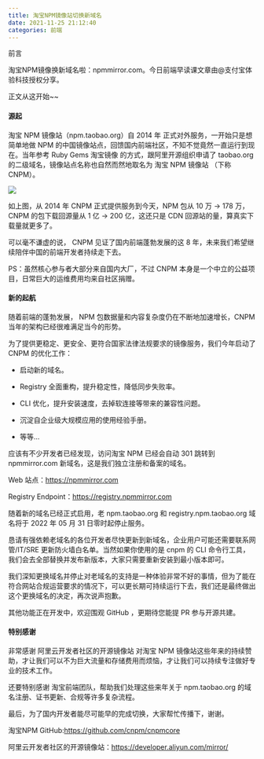 ```yaml
---
title: 淘宝NPM镜像站切换新域名
date: 2021-11-25 21:12:40
categories: 前端
---
```

前言

淘宝NPM镜像换新域名啦：npmmirror.com。今日前端早读课文章由@支付宝体验科技授权分享。

正文从这开始~~

#### 源起

淘宝 NPM 镜像站（npm.taobao.org）自 2014 年 正式对外服务，一开始只是想简单地做 NPM 的中国镜像站点，回馈国内前端社区，不知不觉竟然一直运行到现在。当年参考 Ruby Gems 淘宝镜像 的方式，跟阿里开源组织申请了 taobao.org 的二级域名，镜像站点名称也自然而然地取名为 淘宝 NPM 镜像站 （下称 CNPM）。

![](https://upload-images.jianshu.io/upload_images/10024246-96e1e376ce10fdd3?imageMogr2/auto-orient/strip%7CimageView2/2/w/1240)

如上图，从 2014 年 CNPM 正式提供服务到今天，NPM 包从 10 万 → 178 万，CNPM 的包下载回源量从 1 亿 → 200 亿，这还只是 CDN 回源站的量，算真实下载量就更多了。

可以毫不谦虚的说， CNPM 见证了国内前端蓬勃发展的这 8 年，未来我们希望继续陪伴中国的前端开发者持续走下去。

PS：虽然核心参与者大部分来自国内大厂，不过 CNPM 本身是一个中立的公益项目，日常巨大的运维费用均来自社区捐赠。

#### 新的起航

随着前端的蓬勃发展， NPM 包数据量和内容复杂度仍在不断地加速增长，CNPM 当年的架构已经很难满足当今的形势。

为了提供更稳定、更安全、更符合国家法律法规要求的镜像服务，我们今年启动了 CNPM 的优化工作：

*   启动新的域名。

*   Registry 全面重构，提升稳定性，降低同步失败率。

*   CLI 优化，提升安装速度，去掉软连接等带来的兼容性问题。

*   沉淀自企业级大规模应用的使用经验手册。

*   等等...

应该有不少开发者已经发现，访问淘宝 NPM 已经会自动 301 跳转到 npmmirror.com 新域名，这是我们独立注册和备案的域名。

Web 站点：https://npmmirror.com

Registry Endpoint：https://registry.npmmirror.com

随着新的域名已经正式启用，老 npm.taobao.org 和 registry.npm.taobao.org 域名将于 2022 年 05 月 31 日零时起停止服务。

恳请有强依赖老域名的各位开发者尽快更新到新域名，企业用户可能还需要联系网管/IT/SRE 更新防火墙白名单。当然如果你使用的是 cnpm 的 CLI 命令行工具，我们会去全部替换并发布新版本，大家只需要重新安装到最小版本即可。

我们深知更换域名并停止对老域名的支持是一种体验非常不好的事情，但为了能在符合网站合规运营要求的情况下，可以更长期可持续运行下去，我们还是最终做出这个更换域名的决定，再次说声抱歉。

其他功能正在开发中，欢迎围观 GitHub ，更期待您能提 PR 参与开源共建。

#### 特别感谢

非常感谢 阿里云开发者社区的开源镜像站 对淘宝 NPM 镜像站这些年来的持续赞助，才让我们可以不为巨大流量和存储费用而烦恼，才让我们可以持续专注做好专业的技术工作。

还要特别感谢 淘宝前端团队，帮助我们处理这些来年关于 npm.taobao.org 的域名注册、证书更新、合规等许多复杂流程。

最后，为了国内开发者能尽可能早的完成切换，大家帮忙传播下，谢谢。

淘宝NPM GitHub:https://github.com/cnpm/cnpmcore

阿里云开发者社区的开源镜像站：https://developer.aliyun.com/mirror/
